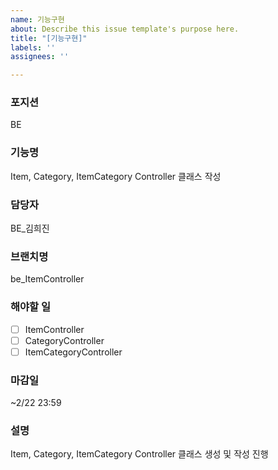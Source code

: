 ```yaml
---
name: 기능구현
about: Describe this issue template's purpose here.
title: "[기능구현]"
labels: ''
assignees: ''

---
```


### 포지션
BE

### 기능명
Item, Category, ItemCategory Controller 클래스 작성

### 담당자
BE_김희진

### 브랜치명
be_ItemController

### 해야할 일
- [ ] ItemController
- [ ] CategoryController
- [ ] ItemCategoryController

### 마감일
~2/22 23:59

### 설명
Item, Category, ItemCategory Controller 클래스 생성 및 작성 진행
